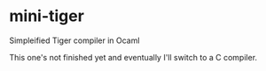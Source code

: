 # mini-tiger

Simpleified Tiger compiler in Ocaml

This one's not finished yet and eventually I'll switch to a C compiler.
